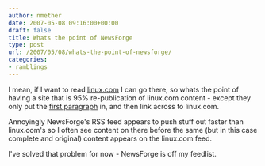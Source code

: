 ```yaml
---
author: nmether
date: 2007-05-08 09:16:00+00:00
draft: false
title: Whats the point of NewsForge
type: post
url: /2007/05/08/whats-the-point-of-newsforge/
categories:
- ramblings
---
```


I mean, if I want to read [linux.com](http://www.linux.com/) I can go there,
so whats the point of having a site that is 95% re-publication of linux.com
content - except they only put the [first
paragraph](http://hardware.newsforge.com/article.pl?sid=07/05/03/1422238) in,
and then link across to linux.com.

Annoyingly NewsForge's RSS feed appears to push stuff out faster than
linux.com's so I often see content on there before the same (but in this case
complete and original) content appears on the linux.com feed.

I've solved that problem for now - NewsForge is off my feedlist.
